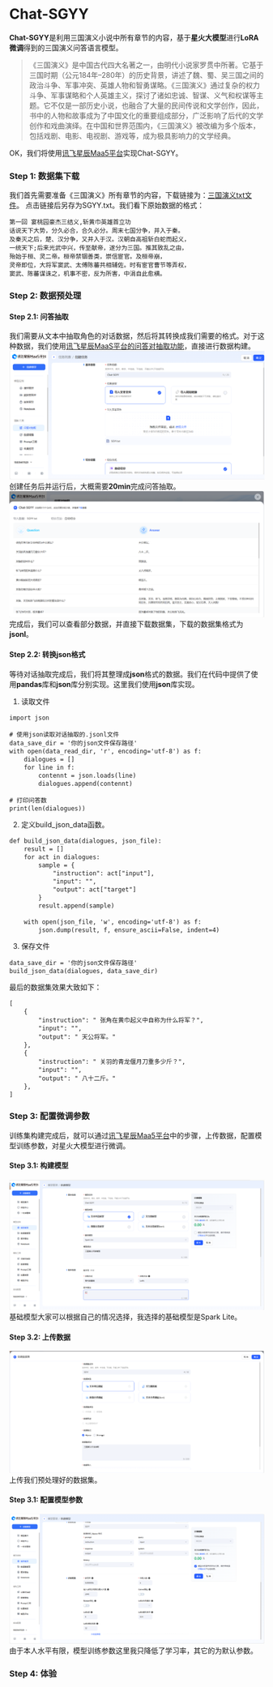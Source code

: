 # Chat-SGYY
**Chat-SGYY**是利用三国演义小说中所有章节的内容，基于**星火大模型**进行**LoRA微调**得到的三国演义问答语言模型。

>《三国演义》是中国古代四大名著之一，由明代小说家罗贯中所著。它基于三国时期（公元184年–280年）的历史背景，讲述了魏、蜀、吴三国之间的政治斗争、军事冲突、英雄人物和智勇谋略。《三国演义》通过复杂的权力斗争、军事谋略和个人英雄主义，探讨了诸如忠诚、智谋、义气和权谋等主题。它不仅是一部历史小说，也融合了大量的民间传说和文学创作，因此，书中的人物和故事成为了中国文化的重要组成部分，广泛影响了后代的文学创作和戏曲演绎。在中国和世界范围内，《三国演义》被改编为多个版本，包括戏剧、电影、电视剧、游戏等，成为极具影响力的文学经典。

OK，我们将使用[讯飞星辰Maa5平台](https://training.xfyun.cn/model/add)实现Chat-SGYY。

### Step 1: 数据集下载
我们首先需要准备《三国演义》所有章节的内容，下载链接为：[三国演义txt文件](https://www.isyd.net/books/4/4.txt)。 点击链接后另存为SGYY.txt。我们看下原始数据的格式：

```text
第一回 宴桃园豪杰三结义,斩黄巾英雄首立功
话说天下大势，分久必合，合久必分。周末七国分争，并入于秦。
及秦灭之后，楚、汉分争，又并入于汉。汉朝自高祖斩白蛇而起义，
一统天下;后来光武中兴，传至献帝，遂分为三国。推其致乱之由，
殆始于桓、灵二帝。桓帝禁锢善类，崇信宦官。及桓帝崩，
灵帝即位，大将军窦武、太傅陈蕃共相辅佐。时有宦官曹节等弄权，
窦武、陈蕃谋诛之，机事不密，反为所害，中涓自此愈横。
```

### Step 2: 数据预处理
#### Step 2.1: 问答抽取
我们需要从文本中抽取角色的对话数据，然后将其转换成我们需要的格式。对于这种数据，我们使用[讯飞星辰MaaS平台的问答对抽取功能](https://training.xfyun.cn/questionAnswerExtract)，直接进行数据构建。
![图片](img/img2.png "创建任务")
创建任务后并运行后，大概需要**20min**完成问答抽取。
![图片](img/img1.png "下载数据集")
完成后，我们可以查看部分数据，并直接下载数据集，下载的数据集格式为**jsonl**。


#### Step 2.2: 转换json格式
等待对话抽取完成后，我们将其整理成**json**格式的数据。我们在代码中提供了使用**pandas**库和**json**库分别实现。这里我们使用**json**库实现。

1. 读取文件
```
import json

# 使用json读取对话抽取的.jsonl文件
data_save_dir = '你的json文件保存路径'
with open(data_read_dir, 'r', encoding='utf-8') as f:
    dialogues = []
    for line in f:
        contennt = json.loads(line)
        dialogues.append(contennt)

# 打印问答数
print(len(dialogues))

```
2. 定义build_json_data函数。

```
def build_json_data(dialogues, json_file):
    result = []
    for act in dialogues:
        sample = {
            "instruction": act["input"],
            "input": "",
            "output": act["target"]
        }
        result.append(sample)

    with open(json_file, 'w', encoding='utf-8') as f:
        json.dump(result, f, ensure_ascii=False, indent=4)
``` 
3. 保存文件
```
data_save_dir = '你的json文件保存路径'
build_json_data(dialogues, data_save_dir)
```

最后的数据集效果大致如下：
```text
[
    {
        "instruction": " 张角在黄巾起义中自称为什么将军？",
        "input": "",
        "output": " 天公将军。"
    },
    {
        "instruction": " 关羽的青龙偃月刀重多少斤？",
        "input": "",
        "output": " 八十二斤。"
    },
]
```
### Step 3: 配置微调参数
训练集构建完成后，就可以通过[讯飞星辰Maa5平台](https://training.xfyun.cn/model/add)中的步骤，上传数据，配置模型训练参数，对星火大模型进行微调。

#### Step 3.1: 构建模型
![图片](img/img3.png "创建模型")
基础模型大家可以根据自己的情况选择，我选择的基础模型是Spark Lite。
#### Step 3.2: 上传数据
![图片](img/png4.png "创建模型")
上传我们预处理好的数据集。
#### Step 3.1: 配置模型参数
![图片](img/png5.png "创建模型")
由于本人水平有限，模型训练参数这里我只降低了学习率，其它的为默认参数。

### Step 4: 体验
